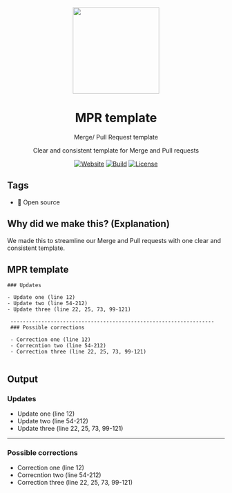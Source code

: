 <p align="center"><a href="https://github.com/absolum1"
target="_blank"><br><img width="200" src="https://absolum.nl/assets/images/absolum-min-1014x789.png"></a></p>


<h1 align="center">MPR template</h1>

<p align="center">Merge/ Pull Request template</p>

<p align="center">Clear and consistent template for Merge and Pull requests</p>


<p align="center"> 
<a href="https://absolum.nl"><img src="https://img.shields.io/badge/website-absolum.nl-lightgrey.svg" alt="Website"></a>
<a href="https://github.com/absolum1"><img src="https://img.shields.io/badge/build-success-lightgrey.svg" alt="Build"></a>
<a href="https://absolum.nl/Licenses"><img src="https://img.shields.io/badge/license-MIT-lightgrey.svg" alt="License"></a>
</p>


## Tags
- 🎉 Open source


## Why did we make this? (Explanation)
We made this to streamline our Merge and Pull requests with one clear and consistent template.


## MPR template
```
### Updates

- Update one (line 12)
- Update two (line 54-212)
- Update three (line 22, 25, 73, 99-121)

 ------------------------------------------------------------------
 ### Possible corrections
 
 - Correction one (line 12)
 - Correcntion two (line 54-212)
 - Correction three (line 22, 25, 73, 99-121)
 
 ```
 ## Output
 
 ### Updates
 
- Update one (line 12)
- Update two (line 54-212)
- Update three (line 22, 25, 73, 99-121)

 ------------------------------------------------------------------
 ### Possible corrections
 
 - Correction one (line 12)
 - Correcntion two (line 54-212)
 - Correction three (line 22, 25, 73, 99-121)
 
